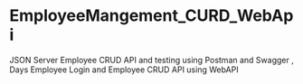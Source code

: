 # EmployeeMangement_CURD_WebApi
JSON Server Employee CRUD API and testing using Postman and Swagger , Days Employee Login and Employee CRUD API using WebAPI 
